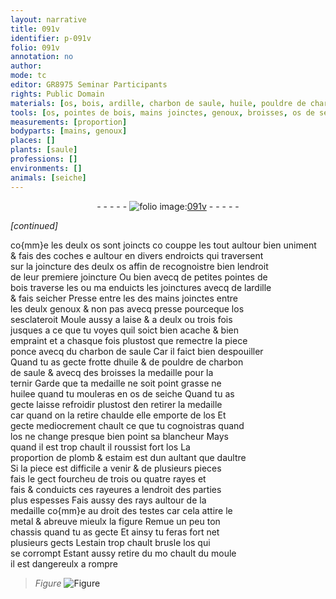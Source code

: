 ```yaml
---
layout: narrative
title: 091v
identifier: p-091v
folio: 091v
annotation: no
author:
mode: tc
editor: GR8975 Seminar Participants
rights: Public Domain
materials: [os, bois, ardille, charbon de saule, huile, pouldre de charbon de saule, huilee, os de seiche, plomb, estaim, metal, estain]
tools: [os, pointes de bois, mains joinctes, genoux, broisses, os de seiche, chassis, moule]
measurements: [proportion]
bodyparts: [mains, genoux]
places: []
plants: [saule]
professions: []
environments: []
animals: [seiche]
---
```


<div class="folio" align="center">- - - - - <a href="http://gallica.bnf.fr/ark:/12148/btv1b10500001g/f188.image" target="_blank"><img src="https://cu-mkp.github.io/2017-workshop-edition/assets/photo-icon.png" alt="folio image: " style="display:inline-block; margin-bottom:-3px;"/>091v</a> - - - - - </div>  
 
*[continued]*
  
co{mm}e les deulx <span class="tl"><span class="m">os</span></span> sont joincts <span class="del">co</span> couppe les tout aultour bien uniment<br/> & fais des coches <span class="del">e</span> aultour en divers endroicts qui traversent<br/> sur la joincture des deulx <span class="tl"><span class="m">os</span></span> affin de recognoistre bien lendroit<br/> de leur premiere joincture Ou bien avecq de petites <span class="tl">pointes de<br/> <span class="m">bois</span></span> traverse les ou <span class="del">ma</span> enduicts les joinctures avecq de l<span class="m">ardille</span><br/> & fais seicher Presse <span class="del">entre les</span> des <span class="tl"><span class="bp">mains</span> joinctes</span> entre<br/> les deulx <span class="tl"><span class="bp">genoux</span></span> & non pas avecq presse pourceque l<span class="tl"><span class="m">os</span></span><br/> sesclateroit Moule aussy a laise & a deulx ou trois fois<br/> jusques a ce que tu voyes quil soict bien acache & bien<br/> empraint et a chasque fois plustost que remectre la piece<br/> ponce avecq du <span class="m">charbon de <span class="pa">saule</span></span> Car il faict bien despouiller<br/> Quand tu as gecte frotte d<span class="m">huile</span> & de <span class="m">pouldre de charbon<br/> de <span class="pa">saule</span></span> & avecq des <span class="tl">broisses</span> la medaille pour la<br/> ternir Garde que ta medaille ne soit point grasse ne<br/> <span class="m">huilee</span> quand tu mouleras en <span class="tl"><span class="m">os de <span class="al">seiche</span></span></span> Quand tu as<br/> gecte laisse refroidir plustost den retirer la medaille<br/> car quand on la retire chaulde elle emporte de l<span class="tl"><span class="m">os</span></span> Et<br/> gecte mediocrement chault ce que tu cognoistras quand<br/> l<span class="tl"><span class="m">os</span></span> ne change presque <span class="del">bien</span> point sa blancheur Mays<br/> quand il est trop chault il roussist fort l<span class="tl"><span class="m">os</span></span> La<br/> <span class="ms">proportion</span> de <span class="m">plomb</span> & <span class="m">estaim</span> est dun aultant que daultre<br/> Si la piece est difficile a venir & de plusieurs pieces<br/> fais le gect fourcheu de trois ou quatre rayes <span class="del">et</span><br/> <span class="del">fais</span> & conduicts ces rayeures a lendroit des parties<br/> plus espesses Fais aussy des rays aultour de la<br/> medaille co{mm}e au droit des testes car cela attire le<br/> <span class="m">metal</span> & abreuve mieulx la figure Remue un peu ton<br/> <span class="tl">chassis</span> quand tu as gecte Et ainsy tu feras fort net<br/> plusieurs gects L<span class="m">estain</span> trop chault brusle l<span class="tl"><span class="m">os</span></span> qui<br/> se corrompt Estant aussy retire <span class="del">du mo</span> chault du <span class="tl">moule</span><br/> il est dangereulx a rompre<br/> 
> *Figure*
> <a href="https://drive.google.com/open?id=0B9-oNrvWdlO5Q2hHbzNsX1JlYUU" target="_blank"><img src="https://cu-mkp.github.io/GR8975-edition/assets/photo-icon.png" alt="Figure" style="display:inline-block; margin-bottom:-3px;"/></a>
 
 
